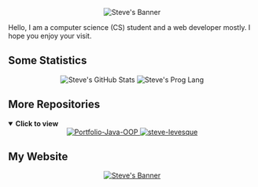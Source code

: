 <!--
**steve-levesque/steve-levesque** is a ✨ _special_ ✨ repository because its `README.md` (this file) appears on your GitHub profile.

Here are some ideas to get you started:

- 🔭 I’m currently working on ...
- 🌱 I’m currently learning ...
- 👯 I’m looking to collaborate on ...
- 🤔 I’m looking for help with ...
- 💬 Ask me about ...
- 📫 How to reach me: ...
- 😄 Pronouns: ...
- ⚡ Fun fact: ...
-->



<p align='center'>
  <img src="https://user-images.githubusercontent.com/42849270/123488001-0f881f80-d5dd-11eb-9ba5-a64919f3a2f2.png" alt="Steve's Banner" />
</p>

Hello, I am a computer science (CS) student and a web developer mostly. I hope you enjoy your visit.

<!--
=================================================================================================================================================
-->

<h2>Some Statistics</h2>

<div align='center'>
  <img src="https://github-readme-stats.vercel.app/api?username=steve-levesque&show_icons=true&title_color=fff&icon_color=79ff97&text_color=efefef&bg_color=24292e&include_all_commits=true&hide=stars&count_private=true" alt="Steve's GitHub Stats" />
  <img src="https://github-readme-stats.vercel.app/api/top-langs/?username=steve-levesque&show_icons=true&title_color=fff&icon_color=79ff97&text_color=efefef&bg_color=24292e&layout=compact" alt="Steve's Prog Lang" />
</div>

<!--
=================================================================================================================================================
-->

<h2>More Repositories</h2>

<details open>
  <summary><b>Click to view</b></summary>
  <div align='center'>
    <a href="https://github.com/steve-levesque/Portfolio-Java-OOP">
      <img src="https://github-readme-stats.vercel.app/api/pin/?username=steve-levesque&repo=Portfolio-Java-OOP&show_icons=true&title_color=fff&icon_color=79ff97&text_color=efefef&bg_color=24292e&include_all_commits=true&hide=stars&count_private=true" alt="Portfolio-Java-OOP" />
    </a>
    <a href="https://github.com/steve-levesque/steve-levesque">
      <img src="https://github-readme-stats.vercel.app/api/pin/?username=steve-levesque&repo=steve-levesque&show_icons=true&title_color=fff&icon_color=79ff97&text_color=efefef&bg_color=24292e&include_all_commits=true&hide=stars&count_private=true" alt="steve-levesque" />
    </a>
  </div>
</details>

<h2>My Website</h2>

<p align='center'>
  <a href="https://stevelevesque.dev">
    <img src="https://user-images.githubusercontent.com/42849270/121080645-abc2c180-c7a9-11eb-8543-32882fb71d77.gif" alt="Steve's Banner" />
  </a>
</p>
